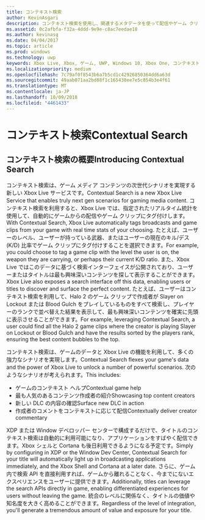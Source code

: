 ```yaml
---
title: コンテキスト検索
author: KevinAsgari
description: コンテキスト検索を使用し、関連するメタデータを使って配信やゲーム クリップに自動的にタグ付けする方法を説明します。
ms.assetid: 0c2afbfa-f32a-4ddd-9e9e-c8ac7eedae18
ms.author: kevinasg
ms.date: 04/04/2017
ms.topic: article
ms.prod: windows
ms.technology: uwp
keywords: Xbox Live, Xbox, ゲーム, UWP, Windows 10, Xbox One, コンテキスト検索, 配信, ゲーム クリップ
ms.localizationpriority: medium
ms.openlocfilehash: 7c79af0f8543b6a7b5cd1c42926850364dd6a63d
ms.sourcegitcommit: 49aab071aa2bd88f1c165438ee7e5c854b3e4f61
ms.translationtype: MT
ms.contentlocale: ja-JP
ms.lasthandoff: 10/09/2018
ms.locfileid: "4461433"
---
```

# <a name="contextual-search"></a><span data-ttu-id="03472-104">コンテキスト検索</span><span class="sxs-lookup"><span data-stu-id="03472-104">Contextual Search</span></span>

## <a name="introducing-contextual-search"></a><span data-ttu-id="03472-105">コンテキスト検索の概要</span><span class="sxs-lookup"><span data-stu-id="03472-105">Introducing Contextual Search</span></span>
<span data-ttu-id="03472-106">コンテキスト検索は、ゲーム メディア コンテンツの次世代シナリオを実現する新しい Xbox Live サービスです。</span><span class="sxs-lookup"><span data-stu-id="03472-106">Contextual Search is a new Xbox Live Service that enables truly next gen scenarios for gaming media content.</span></span>  <span data-ttu-id="03472-107">コンテキスト検索を利用すると、Xbox Live では、指定されたリアルタイム統計を使用して、自動的にゲームからの配信やゲーム クリップにタグ付けします。</span><span class="sxs-lookup"><span data-stu-id="03472-107">With Contextual Search,  Xbox Live automatically tags broadcasts and game clips from your game with real time stats of your choosing.</span></span> <span data-ttu-id="03472-108">たとえば、ユーザーのレベル、ユーザーが持っている武器、またはユーザーの現在のキル/デス (K/D) 比率でゲーム クリップにタグ付けすることを選択できます。</span><span class="sxs-lookup"><span data-stu-id="03472-108">For example, you could choose to tag a game clip with the level the user is on, the weapon they are carrying, or perhaps their current K/D ratio.</span></span>  <span data-ttu-id="03472-109">また、Xbox Live ではこのデータに基づく検索インターフェイスが公開されており、ユーザーまたはタイトルは最も興味深いコンテンツを探して表示することができます。</span><span class="sxs-lookup"><span data-stu-id="03472-109">Xbox Live also  exposes a search interface off this data, enabling users or titles to discover and surface the perfect content.</span></span>  <span data-ttu-id="03472-110">たとえば、ユーザーはコンテキスト検索を利用して、Halo 2 のゲーム クリップで作成者が Slayer on Lockout または Blood Gulch をプレイしているものをすべて検索し、プレイヤーのランクで並べ替えた結果を表示して、最も興味深いコンテンツを確実に先頭に表示させることができます。</span><span class="sxs-lookup"><span data-stu-id="03472-110">For example, leveraging Contextual Search, a user could find all the Halo 2 game clips where the creator is playing Slayer on Lockout or Blood Gulch and have the results sorted by the players rank, ensuring the best content bubbles to the top.</span></span>  

<span data-ttu-id="03472-111">コンテキスト検索は、ゲームのデータと Xbox Live の機能を利用して、多くの強力なシナリオを実現します。</span><span class="sxs-lookup"><span data-stu-id="03472-111">Contextual Search flexes your game's data and the power of Xbox Live to unlock a number of powerful scenarios.</span></span>  <span data-ttu-id="03472-112">次のようなシナリオが考えられます。</span><span class="sxs-lookup"><span data-stu-id="03472-112">This includes:</span></span>

* <span data-ttu-id="03472-113">ゲームのコンテキスト ヘルプ</span><span class="sxs-lookup"><span data-stu-id="03472-113">Contextual game help</span></span>
* <span data-ttu-id="03472-114">最も人気のあるコンテンツ作成者の紹介</span><span class="sxs-lookup"><span data-stu-id="03472-114">Showcasing top content creators</span></span>
* <span data-ttu-id="03472-115">新しい DLC の内容の確認</span><span class="sxs-lookup"><span data-stu-id="03472-115">Surface new DLC in action</span></span>
* <span data-ttu-id="03472-116">作成者のコメントをコンテキストに応じて配信</span><span class="sxs-lookup"><span data-stu-id="03472-116">Contextually deliver creator commentary</span></span>

<span data-ttu-id="03472-117">XDP または Window デベロッパー センターで構成するだけで、タイトルのコンテキスト検索は自動的に利用可能になり、アプリケーションをすばやく配信できます。Xbox シェルと Cortana も後日利用できるようになる予定です。</span><span class="sxs-lookup"><span data-stu-id="03472-117">Simply by configuring in XDP or the Window Dev Center, Contextual Search for your title will automatically light up in broadcasting applications immediately, and the Xbox Shell and Cortana at a later date.</span></span>  <span data-ttu-id="03472-118">さらに、ゲーム内で検索 API を直接利用すれば、ゲームから離れることなく、今までにないエクスペリエンスをユーザーに提供できます。</span><span class="sxs-lookup"><span data-stu-id="03472-118">Additionally, titles can leverage the search APIs directly in game, enabling differentiated experiences for users without leaving the game.</span></span>  <span data-ttu-id="03472-119">統合のレベルに関係なく、タイトルの価値や知名度を大きく高めることができます。</span><span class="sxs-lookup"><span data-stu-id="03472-119">Regardless of the level of integration, you'll generate a tremendous amount of value and exposure for your title.</span></span>
